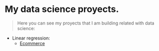 # My data science proyects.

> Here you can see my proyects that I am building related with data science:

- Linear regression:
    - [Ecommerce](https://github.com/henryhyde11/data_science_proyects/blob/main/Ecommerce.ipynb)
